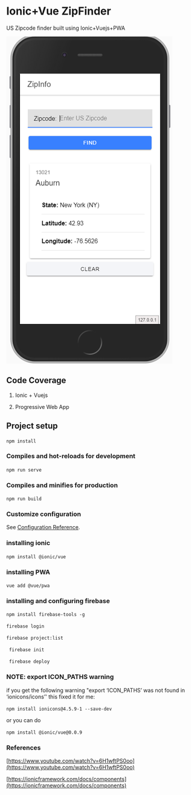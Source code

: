 # Ionic+Vue ZipFinder

  

US Zipcode finder built using Ionic+Vuejs+PWA

  
<img src="https://github.com/sgflores/IonicVueZipFinder/blob/master/public/Capture.PNG" />
  

## Code Coverage

  

1. Ionic + Vuejs

  

2. Progressive Web App

  

  

## Project setup

  

  

``` npm install ```

  

  

  

### Compiles and hot-reloads for development

  

  

``` npm run serve ```

  

  

  

### Compiles and minifies for production

  

  

``` npm run build ```

  

  



  

### Customize configuration

  

  

See [Configuration Reference](https://cli.vuejs.org/config/).

  

  

  

### installing ionic

  

``` npm install @ionic/vue ```

  
  

### installing PWA

  
``` vue add @vue/pwa ```


  

### installing and configuring firebase

  

``` npm install firebase-tools -g ``` 

``` firebase login ``` 

``` firebase project:list ``` 

```  firebase init ``` 

```  firebase deploy ```

  

### NOTE: export ICON_PATHS warning

  

  

if you get the following warning "export ‘ICON_PATHS’ was not found in ‘ionicons/icons’' this fixed it for me:

  

``` npm install ionicons@4.5.9-1 --save-dev ```

  

  

or you can do

  

``` npm install @ionic/vue@0.0.9 ```

  
  
  

### References

  

[https://www.youtube.com/watch?v=6H1wftPS0oo](https://www.youtube.com/watch?v=6H1wftPS0oo)

[https://ionicframework.com/docs/components](https://ionicframework.com/docs/components)